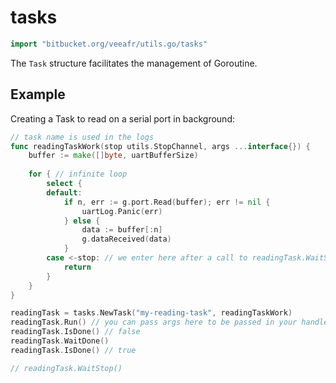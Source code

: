 # tasks

```go
import "bitbucket.org/veeafr/utils.go/tasks"
```

The `Task` structure facilitates the management of Goroutine.

## Example

Creating a Task to read on a serial port in background:

```go
// task name is used in the logs
func readingTaskWork(stop utils.StopChannel, args ...interface{}) {
	buffer := make([]byte, uartBufferSize)
	
	for { // infinite loop
		select {
		default:
			if n, err := g.port.Read(buffer); err != nil {
				uartLog.Panic(err)
			} else {
				data := buffer[:n]
				g.dataReceived(data)
			}
		case <-stop: // we enter here after a call to readingTask.WaitStop()
			return
		}
	}
}

readingTask = tasks.NewTask("my-reading-task", readingTaskWork)
readingTask.Run() // you can pass args here to be passed in your handler
readingTask.IsDone() // false
readingTask.WaitDone()
readingTask.IsDone() // true

// readingTask.WaitStop()

```